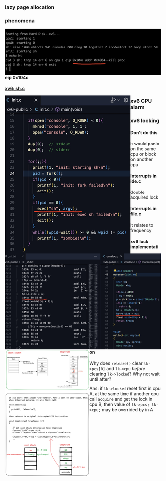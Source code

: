 ### lazy page allocation

### phenomena

<img src="./raw/hw-lazy-1.jpg?raw=true" alt="page fault" style="zoom:50%;float: left" />

#### eip 0x104c 

**<u>xv6: sh.c</u>**

<img src="./raw/hw-lazy-2.jpg?raw=true" alt="page fault" style="zoom:50%;float: left" />

<img src="./raw/hw-lazy-3.jpg?raw=true" alt="page fault" style="zoom:50%;float: left" />



### xv6 CPU alarm

<img src="./raw/hw-cpu-alram.png?raw=true" alt="page fault" style="zoom:40%;float: left" />



### xv6 locking

#### Don't do this

it would panic on the same cpu or block on another cpu



#### Interrupts in ide.c

double acquired lock



#### Interrupts in file.c

it relates to frequency



#### xv6 lock implementation

Why does `release()` clear `lk->pcs[0]` and `lk->cpu` *before* clearing `lk->locked`? Why not wait until after?

Ans: if `lk->locked` reset first in cpu A, at the same time if another cpu call `acquire` and get the lock in cpu B, then value of `lk->pcs; lk->cpu;` may be overrided by in A

